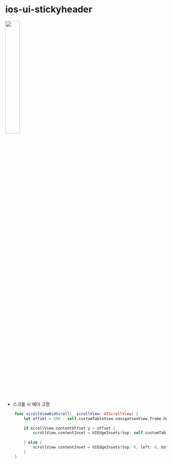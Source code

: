 # ios-ui-stickyheader

<img src="https://user-images.githubusercontent.com/26668309/167575885-64971b2a-cb9c-4e6d-b8c1-66fbf1f820d8.gif" width=30% > 

- 스크롤 시 헤더 고정 
```Swift
    func scrollViewDidScroll(_ scrollView: UIScrollView) {
        let offset = 200 - self.customTableView.navigationView.frame.height
        
        if scrollView.contentOffset.y > offset {
            scrollView.contentInset = UIEdgeInsets(top: self.customTableView.navigationView.frame.height, left: 0, bottom: 0, right: 0)
            
        } else {
            scrollView.contentInset = UIEdgeInsets(top: 0, left: 0, bottom: 0, right: 0)
        }
    }
```

